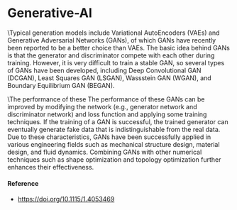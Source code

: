 # Generative-AI

  \Typical generation models include Variational AutoEncoders (VAEs) and Generative Adversarial Networks (GANs), of which GANs have recently been reported to be a better choice than VAEs. The basic idea behind GANs is that the generator and discriminator compete with each other during training. However, it is very difficult to train a stable GAN, so several types of GANs have been developed, including Deep Convolutional GAN (DCGAN), Least Squares GAN (LSGAN), Wassstein GAN (WGAN), and Boundary Equilibrium GAN (BEGAN). 

  \The performance of these The performance of these GANs can be improved by modifying the network (e.g., generator network and discriminator network) and loss function and applying some training techniques. If the training of a GAN is successful, the trained generator can eventually generate fake data that is indistinguishable from the real data. Due to these characteristics, GANs have been successfully applied in various engineering fields such as mechanical structure design, material design, and fluid dynamics. Combining GANs with other numerical techniques such as shape optimization and topology optimization further enhances their effectiveness.

#### Reference
-  https://doi.org/10.1115/1.4053469
